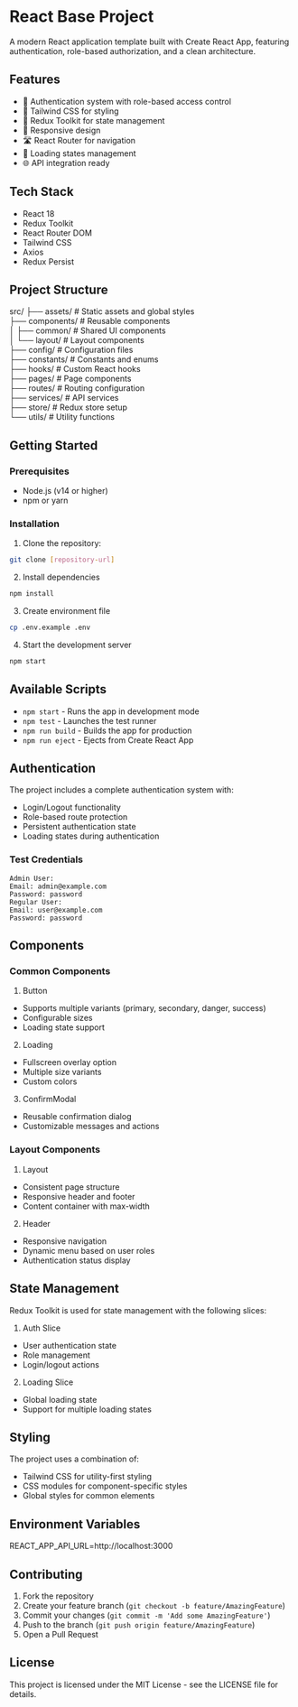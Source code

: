 # React Base Project

A modern React application template built with Create React App, featuring authentication, role-based authorization, and a clean architecture.

## Features

- 🔐 Authentication system with role-based access control
- 🎨 Tailwind CSS for styling
- 🔄 Redux Toolkit for state management
- 📱 Responsive design
- 🛣️ React Router for navigation
- 🔄 Loading states management
- 🌐 API integration ready

## Tech Stack

- React 18
- Redux Toolkit
- React Router DOM
- Tailwind CSS
- Axios
- Redux Persist

## Project Structure
src/
├── assets/ # Static assets and global styles <br>
├── components/ # Reusable components<br>
│ ├── common/ # Shared UI components<br>
│ └── layout/ # Layout components<br>
├── config/ # Configuration files<br>
├── constants/ # Constants and enums<br>
├── hooks/ # Custom React hooks<br>
├── pages/ # Page components<br>
├── routes/ # Routing configuration<br>
├── services/ # API services<br>
├── store/ # Redux store setup<br>
└── utils/ # Utility functions<br>

## Getting Started

### Prerequisites

- Node.js (v14 or higher)
- npm or yarn

### Installation

1. Clone the repository:
```bash
git clone [repository-url]
```
2. Install dependencies
```bash
npm install
```
3. Create environment file
```bash
cp .env.example .env
```
4. Start the development server
```bash
npm start
```

## Available Scripts

- `npm start` - Runs the app in development mode
- `npm test` - Launches the test runner
- `npm run build` - Builds the app for production
- `npm run eject` - Ejects from Create React App

## Authentication

The project includes a complete authentication system with:

- Login/Logout functionality
- Role-based route protection
- Persistent authentication state
- Loading states during authentication

### Test Credentials

    Admin User:
    Email: admin@example.com
    Password: password
    Regular User:
    Email: user@example.com
    Password: password

## Components

### Common Components

1. Button
- Supports multiple variants (primary, secondary, danger, success)
- Configurable sizes
- Loading state support

2. Loading
- Fullscreen overlay option
- Multiple size variants
- Custom colors

3. ConfirmModal
- Reusable confirmation dialog
- Customizable messages and actions

### Layout Components

1. Layout
- Consistent page structure
- Responsive header and footer
- Content container with max-width

2. Header
- Responsive navigation
- Dynamic menu based on user roles
- Authentication status display

## State Management

Redux Toolkit is used for state management with the following slices:

1. Auth Slice
- User authentication state
- Role management
- Login/logout actions

2. Loading Slice
- Global loading state
- Support for multiple loading states

## Styling

The project uses a combination of:

- Tailwind CSS for utility-first styling
- CSS modules for component-specific styles
- Global styles for common elements

## Environment Variables

REACT_APP_API_URL=http://localhost:3000


## Contributing

1. Fork the repository
2. Create your feature branch (`git checkout -b feature/AmazingFeature`)
3. Commit your changes (`git commit -m 'Add some AmazingFeature'`)
4. Push to the branch (`git push origin feature/AmazingFeature`)
5. Open a Pull Request

## License

This project is licensed under the MIT License - see the LICENSE file for details.
